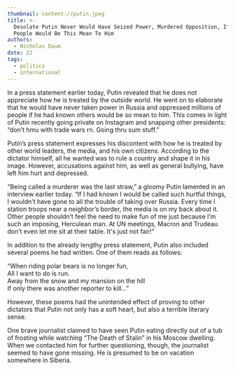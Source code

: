 ```yaml
---
thumbnail: content://putin.jpeg
title: >-
  Desolate Putin Never Would Have Seized Power, Murdered Opposition, If He Knew
  People Would Be This Mean To Him
authors:
  - Nicholas Daum
date: 22
tags:
  - politics
  - international
---
```


In a press statement earlier today, Putin revealed that he does not appreciate how he is treated by the outside world. He went on to elaborate that he would have never taken power in Russia and oppressed millions of people if he had known others would be so mean to him. This comes in light of Putin recently going private on Instagram and snapping other presidents: “don’t hmu with trade wars rn. Going thru sum stuff.”

Putin’s press statement expresses his discontent with how he is treated by other world leaders, the media, and his own citizens. According to the dictator himself, all he wanted was to rule a country and shape it in his image. However, accusations against him, as well as general bullying, have left him hurt and depressed.

“Being called a murderer was the last straw,” a gloomy Putin lamented in an interview earlier today. “If I had known I would be called such hurtful things, I wouldn’t have gone to all the trouble of taking over Russia. Every time I station troops near a neighbor’s border, the media is on my back about it. Other people shouldn’t feel the need to make fun of me just because I’m such an imposing, Herculean man. At UN meetings, Macron and Trudeau don’t even let me sit at their table. It's just not fair!”

In addition to the already lengthy press statement, Putin also included several poems he had written. One of them reads as follows:

“When riding polar bears is no longer fun,\
All I want to do is run.\
Away from the snow and my mansion on the hill\
If only there was another reporter to kill...”

However, these poems had the unintended effect of proving to other dictators that Putin not only has a soft heart, but also a terrible literary sense.

One brave journalist claimed to have seen Putin eating directly out of a tub of frosting while watching “The Death of Stalin” in his Moscow dwelling. When we contacted him for further questioning, though, the journalist seemed to have gone missing. He is presumed to be on vacation somewhere in Siberia.
